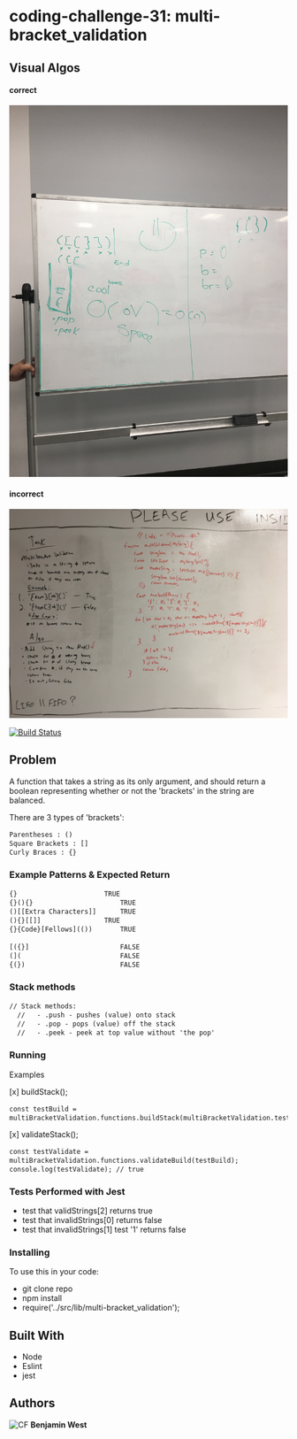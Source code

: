 # coding-challenge-31: multi-bracket_validation
## Visual Algos
#### correct
![CF](./src/lib/assests/multi-bracket_validation_with_stack.JPG) 
#### incorrect
![CF](./src/lib/assests/multi-bracket_validation_invalid.JPG) 

[![Build Status](https://travis-ci.com/bgwest/coding-challenges.svg?branch=multi-bracket_validation)](https://travis-ci.com/bgwest/coding-challenges)

## Problem

A function that takes a string as its only argument, and should return a boolean representing whether or not the 'brackets' in the string are balanced. 

There are 3 types of 'brackets':
```
Parentheses : ()
Square Brackets : []
Curly Braces : {}
```

### Example Patterns & Expected Return

```
{} 	                    TRUE
{}(){} 	                    TRUE
()[[Extra Characters]] 	    TRUE
(){}[[]] 	            TRUE
{}{Code}[Fellows](()) 	    TRUE

[({}] 	                    FALSE
(]( 	                    FALSE
{(}) 	                    FALSE
```

### Stack methods 
```
// Stack methods:
  //   - .push - pushes (value) onto stack
  //   - .pop - pops (value) off the stack
  //   - .peek - peek at top value without 'the pop'
```

### Running

Examples

[x] buildStack();
```
const testBuild = multiBracketValidation.functions.buildStack(multiBracketValidation.testStrings.validStrings['2']);
```

[x] validateStack();
```
const testValidate = multiBracketValidation.functions.validateBuild(testBuild);
console.log(testValidate); // true
```

### Tests Performed with Jest
- test that validStrings[2] returns true
- test that invalidStrings[0] returns false
- test that invalidStrings[1] test '1' returns false

### Installing

To use this in your code:

- git clone repo 
- npm install 
- require('../src/lib/multi-bracket_validation');

## Built With

* Node
* Eslint
* jest

## Authors

![CF](http://i.imgur.com/7v5ASc8.png) **Benjamin West** 
